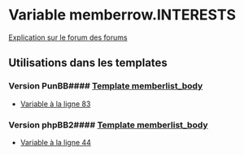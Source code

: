 # Variable memberrow.INTERESTS
[Explication sur le forum des forums](http://forum.forumactif.com/t294113-listing-des-variables#memberrow.INTERESTS)
## Utilisations dans les templates
### Version PunBB#### [Template memberlist_body](punbb/memberlist_body.md)
* [Variable à la ligne 83](../punbb/memberlist_body.tpl#L83)
### Version phpBB2#### [Template memberlist_body](subsilver/memberlist_body.md)
* [Variable à la ligne 44](../subsilver/memberlist_body.tpl#L44)